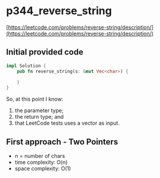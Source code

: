# p344_reverse_string
[https://leetcode.com/problems/reverse-string/description/](https://leetcode.com/problems/reverse-string/description/)

## Initial provided code
```Rust
impl Solution {
    pub fn reverse_string(s: &mut Vec<char>) {
        
    }
}
```
So, at this point I know:
1. the parameter type;
2. the return type; and 
3. that LeetCode tests uses a vector as input.

## First approach - Two Pointers

- n = number of chars
- time complexity: O(n)
- space complexity: O(1)
